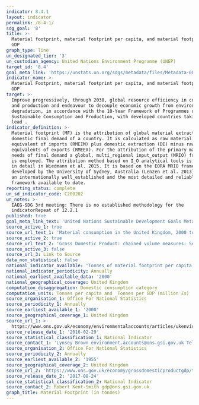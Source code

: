 ```yaml
---
indicator: 8.4.1
layout: indicator
permalink: /8-4-1/
sdg_goal: '8'
title: >-
  Material footprint, material footprint per capita, and material footprint per
  GDP
graph_type: line
un_designated_tier: '3'
un_custodian_agency: United Nations Environment Programme (UNEP)
target_id: '8.4'
goal_meta_link: 'https://unstats.un.org/sdgs/metadata/files/Metadata-08-04-01.pdf'
indicator_name: >-
  Material Footprint, material footprint per capita, and material footprint per
  GDP
target: >-
  Improve progressively, through 2030, global resource efficiency in consumption
  and production and endeavour to decouple economic growth from environmental
  degradation, in accordance with the 10-Year Framework of Programmes on
  Sustainable Consumption and Production, with developed countries taking the
  lead .
indicator_definition: >-
  Material footprint (MF) is the attribution of global material extraction to
  domestic final demand of a country. It is calculated as raw material
  equivalent of imports (RMEIM) plus domestic extraction (DE) minus raw material
  equivalents of exports (RMEEX). For the attribution of the primary material
  needs of final demand a global, multi_regional input_output (MRIO) framework
  is employed. The attribution method based on I_O analytical tools is described
  in detail in Wiedmann et al. 2015. It is based on the EORA MRIO framework
  developed by the University of Sydney, Australia (Lenzen et al. 2013) which is
  an internationally well_established and the most detailed and reliable MRIO
  framework available to date.
reporting_status: complete
un_sd_indicator_code: C200202
un_notes: >-
  IAEG-SDG 3rd meeting: There is no established methodology for the
  indicatorRepeat of 12.2.1
published: true
goal_meta_link_text: 'United Nations Sustainable Development Goals Metadata: 8.4.1'
source_active_1: true
source_url_text_1: 'Material consumption in the United Kingdom, 2000 to 2013'
source_active_2: true
source_url_text_2: 'Gross Domestic Product: chained volume measures: Seasonally adjusted £m'
source_active_3: false
source_url_3: Link to Source
data_non_statistical: false
national_indicator_available: 'Tonnes of material footprint per capita, and per GDP in million GBP (£)'
national_indicator_periodicity: Annually
national_earliest_available_data: '2000'
national_geographical_coverage: United Kingdom
computation_disaggregation: Domestic consumption category
computation_units: Tonnes per capita and  Tonnes per GDP (million £s)
source_organisation_1: Office For National Statistics
source_periodicity_1: Annually
source_earliest_available_1: '2000'
source_geographical_coverage_1: United Kingdom
source_url_1: >-
  https://www.ons.gov.uk/economy/environmentalaccounts/articles/ukenvironmentalaccountshowmuchmaterialistheukconsuming/ukenvironmentalaccountshowmuchmaterialistheukconsuming
source_release_date_1: '2016-02-29'
source_statistical_classification_1: National Indicator
source_contact_1: 'Lynsey Brown environment.accounts@ons.gsi.gov.uk Telephone: +44 (0)1633 456736'
source_organisation_2: Office For National Statistics
source_periodicity_2: Annually
source_earliest_available_2: '1955'
source_geographical_coverage_2: United Kingdom
source_url_2: 'https://www.ons.gov.uk/economy/grossdomesticproductgdp/timeseries/abmi/pn2'
source_release_date_2: '2017-08-24'
source_statistical_classification_2: National Indicator
source_contact_2: Robert Kent-Smith gdp@ons.gsi.gov.uk
graph_title: Material Footprint (in tonnes)
---
```

